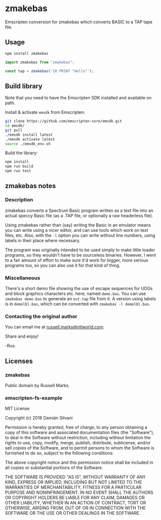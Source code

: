 # zmakebas

Emscripten conversion for zmakebas which converts BASIC to a TAP tape file.

## Usage

```bash
npm install zmakebas
```

```javascript
import zmakebas from "zmakebas";

const tap = zmakebas('10 PRINT "Hello"');
```

## Build library

Note that you need to have the Emscripten SDK installed and available on path.

Install & activate `emsdk` from Emscripten:

```bash
git clone https://github.com/emscripten-core/emsdk.git
cd emsdk/
git pull
./emsdk install latest
./emsdk activate latest
source ./emsdk_env.sh
```

Build the library:

```bash
npm install
npm run build
npm run test
```

## zmakebas notes

### Description

zmakebas converts a Spectrum Basic program written as a text file into
an actual speccy Basic file (as a .TAP file, or optionally a raw
headerless file).

Using zmakebas rather than (say) writing the Basic in an emulator
means you can write using a nicer editor, and can use tools which work
on text files, etc. Also, with the `-l` option you can write without
line numbers, using labels in their place where necessary.

The program was originally intended to be used simply to make little
loader programs, so they wouldn't have to be sourceless binaries.
However, I went to a fair amount of effort to make sure it'd work for
bigger, more serious programs too, so you can also use it for that
kind of thing.

### Miscellaneous

There's a short demo file showing the use of escape sequences for UDGs
and block graphics characters etc. here, named `demo.bas`. You can use
`zmakebas demo.bas` to generate an `out.tap` file from it. A version
using labels is in `demolbl.bas`, which can be converted with
`zmakebas -l demolbl.bas`.

### Contacting the original author

You can email me at russell.marks@ntlworld.com.

Share and enjoy! 

-Rus.

## Licenses

### zmakebas

Public domain by Russell Marks.

### emscripten-fs-example

MIT License

Copyright (c) 2018 Damián Silvani

Permission is hereby granted, free of charge, to any person obtaining a copy
of this software and associated documentation files (the "Software"), to deal
in the Software without restriction, including without limitation the rights
to use, copy, modify, merge, publish, distribute, sublicense, and/or sell
copies of the Software, and to permit persons to whom the Software is
furnished to do so, subject to the following conditions:

The above copyright notice and this permission notice shall be included in all
copies or substantial portions of the Software.

THE SOFTWARE IS PROVIDED "AS IS", WITHOUT WARRANTY OF ANY KIND, EXPRESS OR
IMPLIED, INCLUDING BUT NOT LIMITED TO THE WARRANTIES OF MERCHANTABILITY,
FITNESS FOR A PARTICULAR PURPOSE AND NONINFRINGEMENT. IN NO EVENT SHALL THE
AUTHORS OR COPYRIGHT HOLDERS BE LIABLE FOR ANY CLAIM, DAMAGES OR OTHER
LIABILITY, WHETHER IN AN ACTION OF CONTRACT, TORT OR OTHERWISE, ARISING FROM,
OUT OF OR IN CONNECTION WITH THE SOFTWARE OR THE USE OR OTHER DEALINGS IN THE
SOFTWARE.
